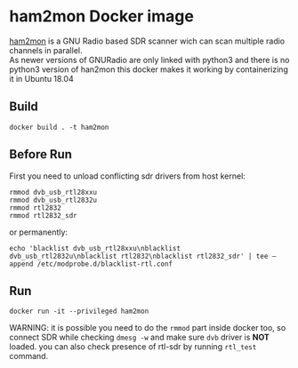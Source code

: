 # ham2mon Docker image

[ham2mon](https://github.com/madengr/ham2mon) is a GNU Radio based SDR scanner wich can scan multiple radio channels in parallel.  
As newer versions of GNURadio are only linked with python3 and there is no python3 version of han2mon this docker makes it working by containerizing it in Ubuntu 18.04

## Build

    docker build . -t ham2mon
## Before Run
First you need to unload conflicting sdr drivers from host kernel: 

    rmmod dvb_usb_rtl28xxu
    rmmod dvb_usb_rtl2832u
    rmmod rtl2832
    rmmod rtl2832_sdr
 or permanently:

    echo 'blacklist dvb_usb_rtl28xxu\nblacklist dvb_usb_rtl2832u\nblacklist rtl2832\nblacklist rtl2832_sdr' | tee – append /etc/modprobe.d/blacklist-rtl.conf 

## Run

    docker run -it --privileged ham2mon

WARNING: it is possible you need to do the `rmmod` part inside docker too, so connect SDR while checking `dmesg -w`  and make sure `dvb` driver is **NOT** loaded. 
you can also check presence of rtl-sdr by running `rtl_test` command.
 
